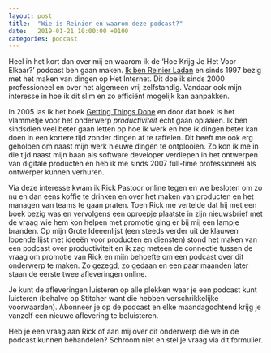 ```yaml
---
layout: post
title:  "Wie is Reinier en waarom deze podcast?"
date:   2019-01-21 10:00:00 +0100
categories: podcast
---
```


Heel in het kort dan over mij en waarom ik de ‘Hoe Krijg Je Het Voor Elkaar?’ podcast ben gaan maken. [Ik ben Reinier Ladan](https://reinier.io) en sinds 1997 bezig met het maken van dingen op Het Internet. Dit doe ik sinds 2000 professioneel en over het algemeen vrij zelfstandig. Vandaar ook mijn interesse in hoe ik dit slim en zo efficiënt mogelijk kan aanpakken.

In 2005 las ik het boek [Getting Things Done](https://www.goodreads.com/book/show/1633.Getting_Things_Done) en door dat boek is het vlammetje voor het onderwerp _productiviteit_ echt gaan oplaaien. Ik ben sindsdien veel beter gaan letten op hoe ik werk en hoe ik dingen beter kan doen in een kortere tijd zonder dingen af te raffelen. Dit heeft me ook erg geholpen om naast mijn werk nieuwe dingen te ontplooien. Zo kon ik me in die tijd naast mijn baan als software developer verdiepen in het ontwerpen van digitale producten en heb ik me sinds 2007 full-time professioneel als ontwerper kunnen verhuren.

Via deze interesse kwam ik Rick Pastoor online tegen en we besloten om zo nu en dan eens koffie te drinken en over het maken van producten en het managen van teams te gaan praten. Toen Rick me vertelde dat hij met een boek bezig was en vervolgens een oproepje plaatste in zijn nieuwsbrief met de vraag wie hem kon helpen met promotie ging er bij mij een lampje branden. Op mijn Grote Ideeenlijst (een steeds verder uit de klauwen lopende lijst met ideeën voor producten en diensten) stond het maken van een podcast over productiviteit en ik zag meteen de connectie tussen de vraag om promotie van Rick en mijn behoefte om een podcast over dit onderwerp te maken. Zo gezegd, zo gedaan en een paar maanden later staan de eerste twee afleveringen online.

Je kunt de afleveringen luisteren op alle plekken waar je een podcast kunt luisteren (behalve op Stitcher want die hebben verschrikkelijke voorwaarden). Abonneer je op de podcast en elke maandagochtend krijg je vanzelf een nieuwe aflevering te beluisteren.

Heb je een vraag aan Rick of aan mij over dit onderwerp die we in de podcast kunnen behandelen? Schroom niet en stel je vraag via dit formulier.